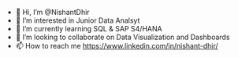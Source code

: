 - 👋 Hi, I’m @NishantDhir
- 👀 I’m interested in Junior Data Analsyt 
- 🌱 I’m currently learning SQL & SAP S4/HANA
- 💞️ I’m looking to collaborate on Data Visualization and Dashboards 
- 📫 How to reach me https://www.linkedin.com/in/nishant-dhir/

<!---
NishantDhir/NishantDhir is a ✨ special ✨ repository because its `README.md` (this file) appears on your GitHub profile.
You can click the Preview link to take a look at your changes.
--->
